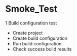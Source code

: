 # Smoke_Test

1 Build configuration test
* Create project
* Create build configuration
* Run build configuration
* Check success build results
